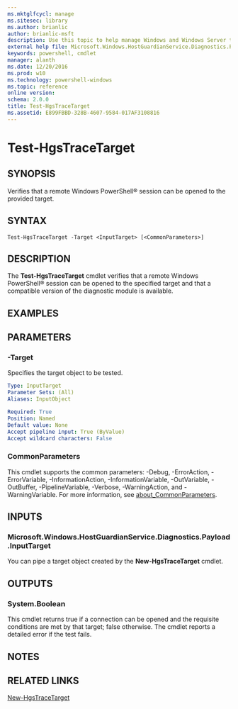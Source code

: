 ```yaml
---
ms.mktglfcycl: manage
ms.sitesec: library
ms.author: brianlic
author: brianlic-msft
description: Use this topic to help manage Windows and Windows Server technologies with Windows PowerShell.
external help file: Microsoft.Windows.HostGuardianService.Diagnostics.Payload.dll-Help.xml
keywords: powershell, cmdlet
manager: alanth
ms.date: 12/20/2016
ms.prod: w10
ms.technology: powershell-windows
ms.topic: reference
online version: 
schema: 2.0.0
title: Test-HgsTraceTarget
ms.assetid: E899FBBD-328B-4607-9584-017AF3108816
---
```


# Test-HgsTraceTarget

## SYNOPSIS
Verifies that a remote Windows PowerShell® session can be opened to the provided target.

## SYNTAX

```
Test-HgsTraceTarget -Target <InputTarget> [<CommonParameters>]
```

## DESCRIPTION
The **Test-HgsTraceTarget** cmdlet verifies that a remote Windows PowerShell® session can be opened to the specified target and that a compatible version of the diagnostic module is available.

## EXAMPLES


## PARAMETERS

### -Target
Specifies the target object to be tested.

```yaml
Type: InputTarget
Parameter Sets: (All)
Aliases: InputObject

Required: True
Position: Named
Default value: None
Accept pipeline input: True (ByValue)
Accept wildcard characters: False
```

### CommonParameters
This cmdlet supports the common parameters: -Debug, -ErrorAction, -ErrorVariable, -InformationAction, -InformationVariable, -OutVariable, -OutBuffer, -PipelineVariable, -Verbose, -WarningAction, and -WarningVariable. For more information, see [about_CommonParameters](http://go.microsoft.com/fwlink/?LinkID=113216).

## INPUTS

### Microsoft.Windows.HostGuardianService.Diagnostics.Payload.InputTarget
You can pipe a target object created by the **New-HgsTraceTarget** cmdlet.

## OUTPUTS

### System.Boolean
This cmdlet returns true if a connection can be opened and the requisite conditions are met by that target; false otherwise.
The cmdlet reports a detailed error if the test fails.

## NOTES

## RELATED LINKS

[New-HgsTraceTarget](./New-HgsTraceTarget.md)

